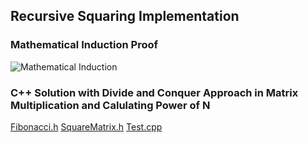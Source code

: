 ## Recursive Squaring Implementation

### Mathematical Induction Proof
![Mathematical Induction](https://github.com/cpp-rakesh/Introduction_to_algorithms_CLRS/blob/master/chapter_4_divide_and_conquer/4.2_strassen_algorithm_for_matrix_multiplication/more_problems/fibonacci_recursive_square_solution/repo/mathematical_induction.png)

### C++ Solution with Divide and Conquer Approach in Matrix Multiplication and Calulating Power of N

[Fibonacci.h](https://github.com/cpp-rakesh/Introduction_to_algorithms_CLRS/blob/master/chapter_4_divide_and_conquer/4.2_strassen_algorithm_for_matrix_multiplication/more_problems/fibonacci_recursive_square_solution/Fibonacci.h)
[SquareMatrix.h](https://github.com/cpp-rakesh/Introduction_to_algorithms_CLRS/blob/master/chapter_4_divide_and_conquer/4.2_strassen_algorithm_for_matrix_multiplication/more_problems/fibonacci_recursive_square_solution/SquareMatrix.h)
[Test.cpp](https://github.com/cpp-rakesh/Introduction_to_algorithms_CLRS/blob/master/chapter_4_divide_and_conquer/4.2_strassen_algorithm_for_matrix_multiplication/more_problems/fibonacci_recursive_square_solution/Test.cpp)

